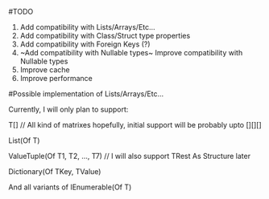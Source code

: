 #TODO

1) Add compatibility with Lists/Arrays/Etc...
2) Add compatibility with Class/Struct type properties
3) Add compatibility with Foreign Keys (?)
4) ~Add compatibility with Nullable types~ Improve compatibility with Nullable types
5) Improve cache
6) Improve performance

#Possible implementation of Lists/Arrays/Etc...

Currently, I will only plan to support:

T[] // All kind of matrixes hopefully, initial support will be probably upto [][][]

List(Of T)

ValueTuple(Of T1, T2, ..., T7) // I will also support TRest As Structure later

Dictionary(Of TKey, TValue)

And all variants of IEnumerable(Of T)
